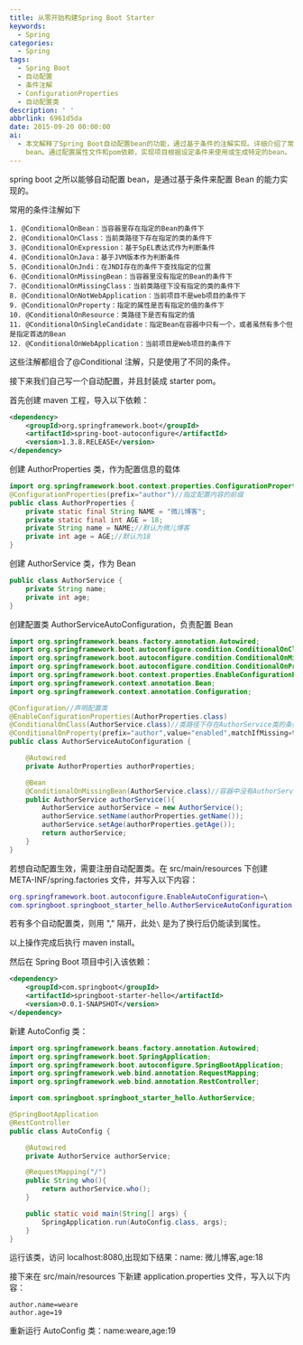 ```yaml
---
title: 从零开始构建Spring Boot Starter
keywords:
  - Spring
categories:
  - Spring
tags:
  - Spring Boot
  - 自动配置
  - 条件注解
  - ConfigurationProperties
  - 自动配置类
description: ' '
abbrlink: 6961d5da
date: 2015-09-20 00:00:00
ai:
  - 本文解释了Spring Boot自动配置bean的功能，通过基于条件的注解实现。详细介绍了常用的条件注解，如@ConditionalOnBean、@ConditionalOnClass等，并以一个例子展示了如何自定义自动配置类来管理AuthorService
    bean。通过配置属性文件和pom依赖，实现项目根据设定条件来使用或生成特定的bean。
---
```


spring boot 之所以能够自动配置 bean，是通过基于条件来配置 Bean 的能力实现的。

常用的条件注解如下

```
1. @ConditionalOnBean：当容器里存在指定的Bean的条件下
2. @ConditionalOnClass：当前类路径下存在指定的类的条件下
3. @ConditionalOnExpression：基于SpEL表达式作为判断条件
4. @ConditionalOnJava：基于JVM版本作为判断条件
5. @ConditionalOnJndi：在JNDI存在的条件下查找指定的位置
6. @ConditionalOnMissingBean：当容器里没有指定的Bean的条件下
7. @ConditionalOnMissingClass：当前类路径下没有指定的类的条件下
8. @ConditionalOnNotWebApplication：当前项目不是web项目的条件下
9. @ConditionalOnProperty：指定的属性是否有指定的值的条件下
10. @ConditionalOnResource：类路径下是否有指定的值
11. @ConditionalOnSingleCandidate：指定Bean在容器中只有一个，或者虽然有多个但是指定首选的Bean
12. @ConditionalOnWebApplication：当前项目是Web项目的条件下
```

这些注解都组合了@Conditional 注解，只是使用了不同的条件。

接下来我们自己写一个自动配置，并且封装成 starter pom。

首先创建 maven 工程，导入以下依赖：

```xml
<dependency>
    <groupId>org.springframework.boot</groupId>
    <artifactId>spring-boot-autoconfigure</artifactId>
    <version>1.3.8.RELEASE</version>
</dependency>
```

创建 AuthorProperties 类，作为配置信息的载体

```java
import org.springframework.boot.context.properties.ConfigurationProperties;
@ConfigurationProperties(prefix="author")//指定配置内容的前缀
public class AuthorProperties {
    private static final String NAME = "微儿博客";
    private static final int AGE = 18;
    private String name = NAME;//默认为微儿博客
    private int age = AGE;//默认为18
}
```

创建 AuthorService 类，作为 Bean

```java
public class AuthorService {
    private String name;
    private int age;
}
```

创建配置类 AuthorServiceAutoConfiguration，负责配置 Bean

```java
import org.springframework.beans.factory.annotation.Autowired;
import org.springframework.boot.autoconfigure.condition.ConditionalOnClass;
import org.springframework.boot.autoconfigure.condition.ConditionalOnMissingBean;
import org.springframework.boot.autoconfigure.condition.ConditionalOnProperty;
import org.springframework.boot.context.properties.EnableConfigurationProperties;
import org.springframework.context.annotation.Bean;
import org.springframework.context.annotation.Configuration;

@Configuration//声明配置类
@EnableConfigurationProperties(AuthorProperties.class)
@ConditionalOnClass(AuthorService.class)//类路径下存在AuthorService类的条件下
@ConditionalOnProperty(prefix="author",value="enabled",matchIfMissing=true)//在前缀为author的配置为enabled的情况下，即author=enabled,没有配置默认为enabled
public class AuthorServiceAutoConfiguration {

    @Autowired
    private AuthorProperties authorProperties;

    @Bean
    @ConditionalOnMissingBean(AuthorService.class)//容器中没有AuthorService的Bean的条件下配置该Bean
    public AuthorService authorService(){
        AuthorService authorService = new AuthorService();
        authorService.setName(authorProperties.getName());
        authorService.setAge(authorProperties.getAge());
        return authorService;
    }
}
```

若想自动配置生效，需要注册自动配置类。在 src/main/resources 下创建 META-INF/spring.factories 文件，并写入以下内容：

```lua
org.springframework.boot.autoconfigure.EnableAutoConfiguration=\
com.springboot.springboot_starter_hello.AuthorServiceAutoConfiguration
```

若有多个自动配置类，则用 "," 隔开，此处`\` 是为了换行后仍能读到属性。

以上操作完成后执行 maven install。

然后在 Spring Boot 项目中引入该依赖：

```xml
<dependency>
    <groupId>com.springboot</groupId>
    <artifactId>springboot-starter-hello</artifactId>
    <version>0.0.1-SNAPSHOT</version>
</dependency>
```

新建 AutoConfig 类：

```java
import org.springframework.beans.factory.annotation.Autowired;
import org.springframework.boot.SpringApplication;
import org.springframework.boot.autoconfigure.SpringBootApplication;
import org.springframework.web.bind.annotation.RequestMapping;
import org.springframework.web.bind.annotation.RestController;

import com.springboot.springboot_starter_hello.AuthorService;

@SpringBootApplication
@RestController
public class AutoConfig {

    @Autowired
    private AuthorService authorService;

    @RequestMapping("/")
    public String who(){
        return authorService.who();
    }

    public static void main(String[] args) {
        SpringApplication.run(AutoConfig.class, args);
    }
}
```

运行该类，访问 localhost:8080,出现如下结果：name: 微儿博客,age:18

接下来在 src/main/resources 下新建 application.properties 文件，写入以下内容：

```
author.name=weare
author.age=19
```

重新运行 AutoConfig 类：name:weare,age:19
